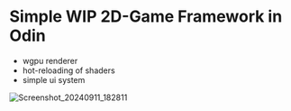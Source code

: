 # Simple WIP 2D-Game Framework in Odin
- wgpu renderer
- hot-reloading of shaders
- simple ui system


![Screenshot_20240911_182811](https://github.com/user-attachments/assets/b0a9a396-06a5-493d-8a93-415ad172c4bf)
